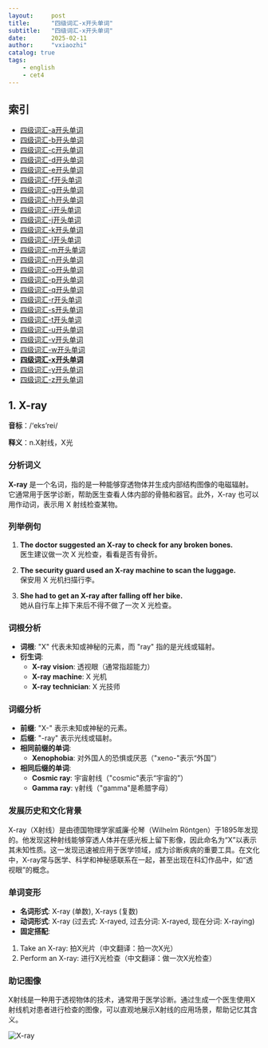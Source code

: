 ```yaml
---
layout:     post
title:      "四级词汇-x开头单词"
subtitle:   "四级词汇-x开头单词"
date:       2025-02-11
author:     "vxiaozhi"
catalog: true
tags:
    - english
    - cet4
---
```


## 索引

- [四级词汇-a开头单词](/2025/02/11/cet4-a/)
- [四级词汇-b开头单词](/2025/02/11/cet4-b/)
- [四级词汇-c开头单词](/2025/02/11/cet4-c/)
- [四级词汇-d开头单词](/2025/02/11/cet4-d/)
- [四级词汇-e开头单词](/2025/02/11/cet4-e/)
- [四级词汇-f开头单词](/2025/02/11/cet4-f/)
- [四级词汇-g开头单词](/2025/02/11/cet4-g/)
- [四级词汇-h开头单词](/2025/02/11/cet4-h/)
- [四级词汇-i开头单词](/2025/02/11/cet4-i/)
- [四级词汇-j开头单词](/2025/02/11/cet4-j/)
- [四级词汇-k开头单词](/2025/02/11/cet4-k/)
- [四级词汇-l开头单词](/2025/02/11/cet4-l/)
- [四级词汇-m开头单词](/2025/02/11/cet4-m/)
- [四级词汇-n开头单词](/2025/02/11/cet4-n/)
- [四级词汇-o开头单词](/2025/02/11/cet4-o/)
- [四级词汇-p开头单词](/2025/02/11/cet4-p/)
- [四级词汇-q开头单词](/2025/02/11/cet4-q/)
- [四级词汇-r开头单词](/2025/02/11/cet4-r/)
- [四级词汇-s开头单词](/2025/02/11/cet4-s/)
- [四级词汇-t开头单词](/2025/02/11/cet4-t/)
- [四级词汇-u开头单词](/2025/02/11/cet4-u/)
- [四级词汇-v开头单词](/2025/02/11/cet4-v/)
- [四级词汇-w开头单词](/2025/02/11/cet4-w/)
- [**四级词汇-x开头单词**](/2025/02/11/cet4-x/)
- [四级词汇-y开头单词](/2025/02/11/cet4-y/)
- [四级词汇-z开头单词](/2025/02/11/cet4-z/)

## 1. X-ray

**音标**：/‘eks’rei/

**释义**：n.X射线，X光

### 分析词义

**X-ray** 是一个名词，指的是一种能够穿透物体并生成内部结构图像的电磁辐射。它通常用于医学诊断，帮助医生查看人体内部的骨骼和器官。此外，X-ray 也可以用作动词，表示用 X 射线检查某物。

### 列举例句

1. **The doctor suggested an X-ray to check for any broken bones.**  
   医生建议做一次 X 光检查，看看是否有骨折。

2. **The security guard used an X-ray machine to scan the luggage.**  
   保安用 X 光机扫描行李。

3. **She had to get an X-ray after falling off her bike.**  
   她从自行车上摔下来后不得不做了一次 X 光检查。

### 词根分析

- **词根**: "X" 代表未知或神秘的元素，而 "ray" 指的是光线或辐射。  
- **衍生词**:  
  - **X-ray vision**: 透视眼（通常指超能力）  
  - **X-ray machine**: X 光机  
  - **X-ray technician**: X 光技师  

### 词缀分析

- **前缀**: "X-" 表示未知或神秘的元素。  
- **后缀**: "-ray" 表示光线或辐射。  
- **相同前缀的单词**:  
  - **Xenophobia**: 对外国人的恐惧或厌恶（"xeno-"表示“外国”）  
- **相同后缀的单词**:  
  - **Cosmic ray**: 宇宙射线（"cosmic"表示“宇宙的”）  
  - **Gamma ray**: γ射线（"gamma"是希腊字母）  

### 发展历史和文化背景  
X-ray（X射线）是由德国物理学家威廉·伦琴（Wilhelm Röntgen）于1895年发现的。他发现这种射线能够穿透人体并在感光板上留下影像，因此命名为“X”以表示其未知性质。这一发现迅速被应用于医学领域，成为诊断疾病的重要工具。在文化中，X-ray常与医学、科学和神秘感联系在一起，甚至出现在科幻作品中，如“透视眼”的概念。  
### 单词变形  
- **名词形式**: X-ray (单数), X-rays (复数)  
- **动词形式**: X-ray (过去式: X-rayed, 过去分词: X-rayed, 现在分词: X-raying)  
- **固定搭配**:  
1. Take an X-ray: 拍X光片（中文翻译：拍一次X光）  
2. Perform an X-ray: 进行X光检查（中文翻译：做一次X光检查）  

### 助记图像

X射线是一种用于透视物体的技术，通常用于医学诊断。通过生成一个医生使用X射线机对患者进行检查的图像，可以直观地展示X射线的应用场景，帮助记忆其含义。

![X-ray](/imgs/cet4/x/X-ray.jpg)

